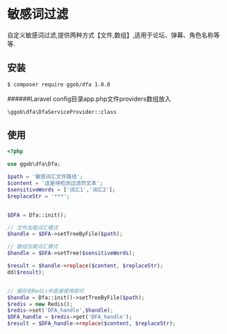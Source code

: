 # 敏感词过滤

自定义敏感词过滤,提供两种方式【文件,数组】,适用于论坛、弹幕、角色名称等等.

## 安装

```bash
$ composer require ggob/dfa 1.0.0
```
######Laravel config目录app.php文件providers数组放入
```
\ggob\dfa\DfaServiceProvider::class
```

## 使用

```php
<?php

use ggob\dfa\Dfa;

$path = '敏感词汇文件路径';
$content = '这是待检测过滤的文本';
$sensitiveWords = ['词汇1','词汇2'];
$replaceStr = '***';


$DFA = Dfa::init();

// 文件加载词汇模式
$handle = $DFA->setTreeByFile($path);

// 数组加载词汇模式
$handle = $DFA->setTree($sensitiveWords);

$result = $handle->replace($content, $replaceStr);
dd($result);


// 缓存到Redis中直接使用即可
$handle = Dfa::init()->setTreeByFile($path);
$redis = new Redis();
$redis->set('DFA_handle',$handle);
$DFA_handle = $redis->get('DFA_handle');
$result = $DFA_handle->replace($content, $replaceStr);

```
